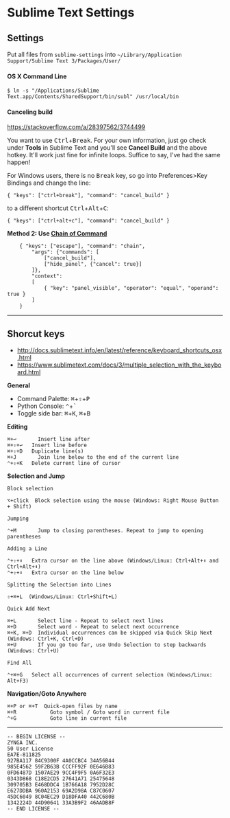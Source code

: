 # Sublime Text Settings

## Settings

Put all files from `sublime-settings` into `~/Library/Application Support/Sublime Text 3/Packages/User/`

#### OS X Command Line

```
$ ln -s "/Applications/Sublime Text.app/Contents/SharedSupport/bin/subl" /usr/local/bin
```

#### Canceling build

https://stackoverflow.com/a/28397562/3744499

You want to use <kbd>Ctrl</kbd>+<kbd>Break</kbd>. For your own information, just go check under **Tools** in Sublime Text and you'll see **Cancel Build** and the above hotkey. It'll work just fine for infinite loops. Suffice to say, I've had the same happen!

For Windows users, there is no <kbd>Break</kbd> key, so go into Preferences>Key Bindings and change the line:

```
{ "keys": ["ctrl+break"], "command": "cancel_build" }
```

to a different shortcut <kbd>Ctrl</kbd>+<kbd>Alt</kbd>+<kbd>C</kbd>:

```
{ "keys": ["ctrl+alt+c"], "command": "cancel_build" }
```

**Method 2: Use [Chain of Command](https://packagecontrol.io/packages/Chain%20of%20Command)**

```
    { "keys": ["escape"], "command": "chain", 
        "args": {"commands": [
            ["cancel_build"],
            ["hide_panel", {"cancel": true}]
        ]},
        "context":
        [
            { "key": "panel_visible", "operator": "equal", "operand": true }
        ]
    }
```

---

## Shorcut keys

- http://docs.sublimetext.info/en/latest/reference/keyboard_shortcuts_osx.html
- https://www.sublimetext.com/docs/3/multiple_selection_with_the_keyboard.html

**General**

- Command Palette: <kbd>⌘</kbd>+<kbd>⇧</kbd>+<kbd>P</kbd>
- Python Console: <kbd>⌃</kbd>+<kbd>`</kbd>
- Toggle side bar: <kbd>⌘</kbd>+<kbd>K</kbd>, <kbd>⌘</kbd>+<kbd>B</kbd>

**Editing**

```
⌘+↩       Insert line after
⌘+⇧+↩   Insert line before
⌘+⇧+D   Duplicate line(s)
⌘+J       Join line below to the end of the current line
⌃+⇧+K   Delete current line of cursor
```

**Selection and Jump**

```
Block selection

⌥+click  Block selection using the mouse (Windows: Right Mouse Button + Shift)

Jumping

⌃+M       Jump to closing parentheses. Repeat to jump to opening parentheses

Adding a Line

⌃+⇧+⬆   Extra cursor on the line above (Windows/Linux: Ctrl+Alt+⬆ and Ctrl+Alt+⬇)
⌃+⇧+⬇   Extra cursor on the line below

Splitting the Selection into Lines

⇧+⌘+L  (Windows/Linux: Ctrl+Shift+L)

Quick Add Next

⌘+L       Select line - Repeat to select next lines
⌘+D       Select word - Repeat to select next occurrence
⌘+K, ⌘+D  Individual occurrences can be skipped via Quick Skip Next (Windows: Ctrl+K, Ctrl+D)
⌘+U       If you go too far, use Undo Selection to step backwards (Windows: Ctrl+U)

Find All

⌃+⌘+G   Select all occurrences of current selection (Windows/Linux: Alt+F3)
```

**Navigation/Goto Anywhere**

```
⌘+P or ⌘+T  Quick-open files by name
⌘+R           Goto symbol / Goto word in current file
⌃+G           Goto line in current file
```

---

```
-- BEGIN LICENSE --
ZYNGA INC.
50 User License
EA7E-811825
927BA117 84C9300F 4A0CCBC4 34A56B44
985E4562 59F2B63B CCCFF92F 0E646B83
0FD6487D 1507AE29 9CC4F9F5 0A6F32E3
0343D868 C18E2CD5 27641A71 25475648
309705B3 E468DDC4 1B766A18 7952D28C
E627DDBA 960A2153 69A2D98A C87C0607
45DC6049 8C04EC29 D18DFA40 442C680B
1342224D 44D90641 33A3B9F2 46AADB8F
-- END LICENSE --
```

